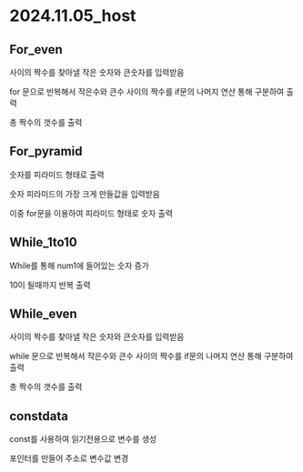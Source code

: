 # 2024.11.05_host

## For_even

사이의 짝수를 찾아낼 작은 숫자와 큰숫자를 입력받음

for 문으로 반복해서 작은수와 큰수 사이의 짝수를 if문의 나머지 연산 통해 구분하여 출력

총 짝수의 갯수를 출력


## For_pyramid

숫자를 피라미드 형태로 출력

숫자 피라미드의 가장 크게 만들값을 입력받음

이중 for문을 이용하여 피라미드 형태로 숫자 출력


## While_1to10

While를 통해 num1에 들어있는 숫자 증가

10이 될때까지 반복 출력


## While_even

사이의 짝수를 찾아낼 작은 숫자와 큰숫자를 입력받음

while 문으로 반복해서 작은수와 큰수 사이의 짝수를 if문의 나머지 연산 통해 구분하여 출력

총 짝수의 갯수를 출력


## constdata

const를 사용하여 읽기전용으로 변수를 생성

포인터를 만들어 주소로 변수값 변경
